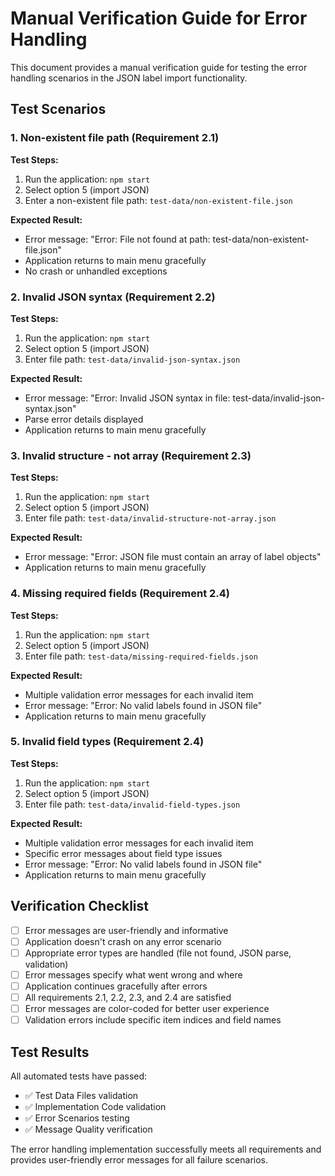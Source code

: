 # Manual Verification Guide for Error Handling

This document provides a manual verification guide for testing the error handling scenarios in the JSON label import functionality.

## Test Scenarios

### 1. Non-existent file path (Requirement 2.1)

**Test Steps:**
1. Run the application: `npm start`
2. Select option 5 (import JSON)
3. Enter a non-existent file path: `test-data/non-existent-file.json`

**Expected Result:**
- Error message: "Error: File not found at path: test-data/non-existent-file.json"
- Application returns to main menu gracefully
- No crash or unhandled exceptions

### 2. Invalid JSON syntax (Requirement 2.2)

**Test Steps:**
1. Run the application: `npm start`
2. Select option 5 (import JSON)
3. Enter file path: `test-data/invalid-json-syntax.json`

**Expected Result:**
- Error message: "Error: Invalid JSON syntax in file: test-data/invalid-json-syntax.json"
- Parse error details displayed
- Application returns to main menu gracefully

### 3. Invalid structure - not array (Requirement 2.3)

**Test Steps:**
1. Run the application: `npm start`
2. Select option 5 (import JSON)
3. Enter file path: `test-data/invalid-structure-not-array.json`

**Expected Result:**
- Error message: "Error: JSON file must contain an array of label objects"
- Application returns to main menu gracefully

### 4. Missing required fields (Requirement 2.4)

**Test Steps:**
1. Run the application: `npm start`
2. Select option 5 (import JSON)
3. Enter file path: `test-data/missing-required-fields.json`

**Expected Result:**
- Multiple validation error messages for each invalid item
- Error message: "Error: No valid labels found in JSON file"
- Application returns to main menu gracefully

### 5. Invalid field types (Requirement 2.4)

**Test Steps:**
1. Run the application: `npm start`
2. Select option 5 (import JSON)
3. Enter file path: `test-data/invalid-field-types.json`

**Expected Result:**
- Multiple validation error messages for each invalid item
- Specific error messages about field type issues
- Error message: "Error: No valid labels found in JSON file"
- Application returns to main menu gracefully

## Verification Checklist

- [ ] Error messages are user-friendly and informative
- [ ] Application doesn't crash on any error scenario
- [ ] Appropriate error types are handled (file not found, JSON parse, validation)
- [ ] Error messages specify what went wrong and where
- [ ] Application continues gracefully after errors
- [ ] All requirements 2.1, 2.2, 2.3, and 2.4 are satisfied
- [ ] Error messages are color-coded for better user experience
- [ ] Validation errors include specific item indices and field names

## Test Results

All automated tests have passed:
- ✅ Test Data Files validation
- ✅ Implementation Code validation  
- ✅ Error Scenarios testing
- ✅ Message Quality verification

The error handling implementation successfully meets all requirements and provides user-friendly error messages for all failure scenarios.